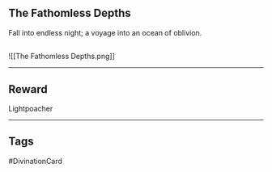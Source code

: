 ## The Fathomless Depths
Fall into endless night; a voyage into an ocean of oblivion.
## 
![[The Fathomless Depths.png]]

---
## Reward
Lightpoacher

---
## Tags
#DivinationCard